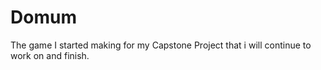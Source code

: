 # Domum
The game I started making for my Capstone Project that i will continue to work on and finish.
